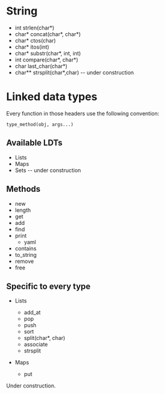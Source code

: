 # String

+ int strlen(char*)
+ char* concat(char*, char*)
+ char* ctos(char)
+ char* itos(int)
+ char* substr(char*, int, int)
+ int compare(char*, char*)
+ char last_char(char*)
+ char** strsplit(char*,char) -- under construction

# Linked data types

Every function in those headers use the following convention:

    type_method(obj, args...)

## Available LDTs

+ Lists
+ Maps
+ Sets -- under construction

## Methods

+ new
+ length
+ get
+ add
+ find
+ print
  - yaml
+ contains
+ to_string
+ remove
+ free

## Specific to every type

+ Lists
  - add_at
  - pop
  - push
  - sort
  - split(char*, char)
  - associate
  - strsplit

+ Maps
  - put

Under construction. 	